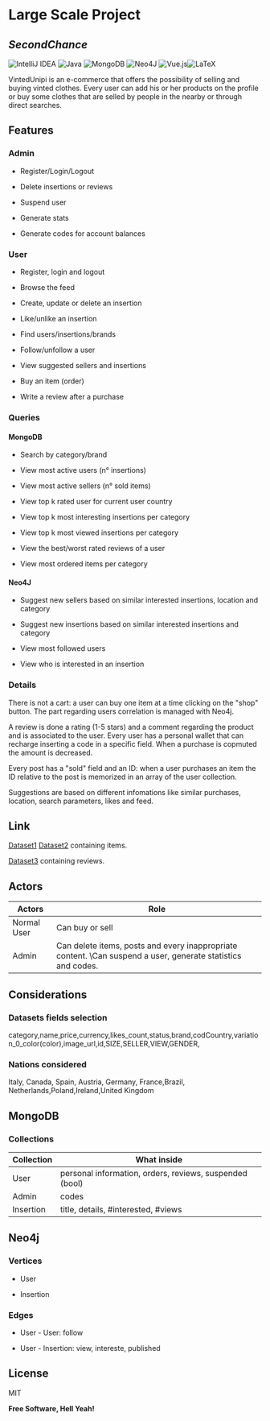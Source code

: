 # Large Scale Project
## _SecondChance_

![IntelliJ IDEA](https://img.shields.io/badge/IntelliJIDEA-000000.svg?style=for-the-badge&logo=intellij-idea&logoColor=white) ![Java](https://img.shields.io/badge/java-%23ED8B00.svg?style=for-the-badge&logo=java&logoColor=white) ![MongoDB](https://img.shields.io/badge/MongoDB-%234ea94b.svg?style=for-the-badge&logo=mongodb&logoColor=white) ![Neo4J](https://img.shields.io/badge/Neo4j-008CC1?style=for-the-badge&logo=neo4j&logoColor=white) ![Vue.js](https://img.shields.io/badge/vuejs-%2335495e.svg?style=for-the-badge&logo=vuedotjs&logoColor=%234FC08D)![LaTeX](https://img.shields.io/badge/latex-%23008080.svg?style=for-the-badge&logo=latex&logoColor=white)


VintedUnipi is an e-commerce that offers the possibility of selling and buying vinted clothes.
Every user can add his or her products on the profile or buy some clothes that are selled by people in the nearby or through direct searches. 

## Features

### Admin

- Register/Login/Logout

- Delete insertions or reviews

- Suspend user

- Generate stats

- Generate codes for account balances

### User

- Register, login and logout

- Browse the feed

- Create, update or delete an insertion

- Like/unlike an insertion

- Find users/insertions/brands

- Follow/unfollow a user

- View suggested sellers and insertions

- Buy an item (order)

- Write a review after a purchase


 ### Queries
 
 #### MongoDB
 
- Search by category/brand

- View most active users (n° insertions)

- View most active sellers (n° sold items)

- View top k rated user for current user country

- View top k most interesting insertions per category

- View top k most viewed insertions per category

- View the best/worst rated reviews of a user

 - View most ordered items per category
 
 #### Neo4J
 
- Suggest new sellers based on similar interested insertions, location and category

- Suggest new insertions based on similar interested insertions and category

- View most followed users

- View who is interested in an insertion 

### Details

There is not a cart: a user can buy one item at a time clicking on the "shop" button.
The part regarding users correlation is managed with Neo4j.

A review is done a rating (1-5 stars) and a comment regarding the product and is associated to the user.
Every user has a personal wallet that can recharge inserting a code in a specific field.
When a purchase is copmuted the amount is decreased.

Every post has a "sold" field and an ID: when a user purchases an item the ID relative to the post is memorized in an array of the user collection.

Suggestions are based on different infomations like similar purchases, location, search parameters, likes and feed.

## Link

[Dataset1] [Dataset2] containing items.

[Dataset3] containing reviews.

## Actors

Actors  | Role
------------- | -------------
Normal User  | Can buy or sell
Admin | Can delete items, posts and every inappropriate content. \Can suspend a user, generate statistics and codes.

## Considerations

### Datasets fields selection
category,name,price,currency,likes_count,status,brand,codCountry,variation_0_color(color),image_url,id,SIZE,SELLER,VIEW,GENDER,

### Nations considered
Italy, Canada, Spain, Austria, Germany, France,Brazil, Netherlands,Poland,Ireland,United Kingdom

## MongoDB

### Collections

Collection  |  What inside
------------- | -------------
User | personal information, orders, reviews, suspended (bool)
Admin | codes
Insertion | title, details, #interested, #views

## Neo4j

### Vertices

- User

- Insertion

### Edges

- User - User: follow

- User - Insertion: view, intereste, published

## License

MIT

**Free Software, Hell Yeah!**

[//]: # (These are reference links used in the body of this note and get stripped out when the markdown processor does its job. There is no need to format nicely because it shouldn't be seen. Thanks SO - http://stackoverflow.com/questions/4823468/store-comments-in-markdown-syntax)

   [Dataset1]: <https://www.kaggle.com/agrigorev/clothing-dataset-full>
      
   [Dataset2]: <https://data.world/jfreex/products-catalog-from-newchiccom>
   
   [Dataset3]: <https://www.kaggle.com/asmaoueslati/womensclothingecommerce>

   
 
